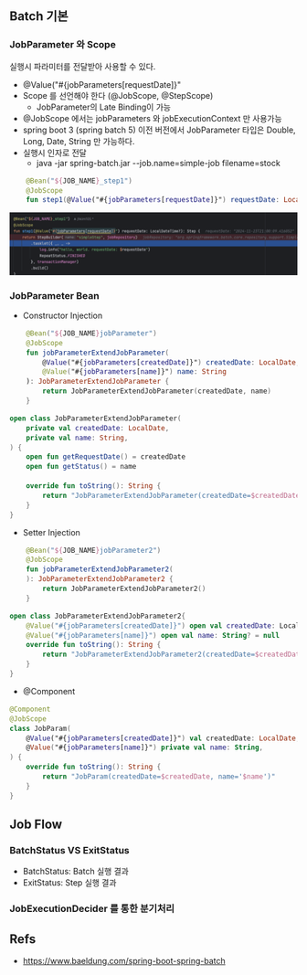 

## Batch 기본
### JobParameter 와 Scope
실행시 파라미터를 전달받아 사용할 수 있다. 
- @Value("#{jobParameters[requestDate]}"
- Scope 를 선언해야 한다 (@JobScope, @StepScope)
  * JobParameter의 Late Binding이 가능
- @JobScope 에서는 jobParameters 와 jobExecutionContext 만 사용가능
- spring boot 3 (spring batch 5) 이전 버전에서 JobParameter 타입은 Double, Long, Date, String 만 가능하다.
- 실행시 인자로 전달
  - java -jar spring-batch.jar --job.name=simple-job filename=stock
  
```kotlin
    @Bean("${JOB_NAME}_step1")
    @JobScope
    fun step1(@Value("#{jobParameters[requestDate]}") requestDate: LocalDateTime?): Step {

```
![img.png](img.png)

### JobParameter Bean
- Constructor Injection
```kotlin
    @Bean("${JOB_NAME}jobParameter")
    @JobScope
    fun jobParameterExtendJobParameter(
        @Value("#{jobParameters[createdDate]}") createdDate: LocalDate,
        @Value("#{jobParameters[name]}") name: String
    ): JobParameterExtendJobParameter {
        return JobParameterExtendJobParameter(createdDate, name)
    }
```
```kotlin
open class JobParameterExtendJobParameter(
    private val createdDate: LocalDate,
    private val name: String,
) {
    open fun getRequestDate() = createdDate
    open fun getStatus() = name

    override fun toString(): String {
        return "JobParameterExtendJobParameter(createdDate=$createdDate, name='$name')"
    }
}
```

- Setter Injection
```kotlin
    @Bean("${JOB_NAME}jobParameter2")
    @JobScope
    fun jobParameterExtendJobParameter2(
    ): JobParameterExtendJobParameter2 {
        return JobParameterExtendJobParameter2()
    }
```
```kotlin
open class JobParameterExtendJobParameter2{
    @Value("#{jobParameters[createdDate]}") open val createdDate: LocalDate? = null
    @Value("#{jobParameters[name]}") open val name: String? = null
    override fun toString(): String {
        return "JobParameterExtendJobParameter2(createdDate=$createdDate, name='$name')"
    }
}
```

- @Component
```kotlin
@Component
@JobScope
class JobParam(
    @Value("#{jobParameters[createdDate]}") val createdDate: LocalDate,
    @Value("#{jobParameters[name]}") private val name: String,
) {
    override fun toString(): String {
        return "JobParam(createdDate=$createdDate, name='$name')"
    }
}

```

## Job Flow
### BatchStatus VS ExitStatus
- BatchStatus: Batch 실행 결과
- ExitStatus: Step 실행 결과

### JobExecutionDecider 를 통한 분기처리




## Refs
- https://www.baeldung.com/spring-boot-spring-batch
